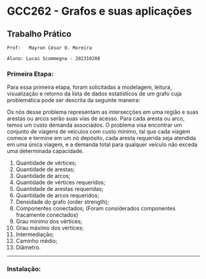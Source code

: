 # GCC262 - Grafos e suas aplicações

## Trabalho Prático 


    Prof:   Mayron César O. Moreira
    
    Aluno: Lucas Scommegna - 202310208
            

### Primeira Etapa:
Para essa primeira etapa, foram solicitadas a modelagem, leitura, visualização e retorno da lista de dados estatísticos de um grafo cuja problemática pode ser descrita da seguinte maneira:

Os nós desse problema representam as intersecções em uma região e suas arestas ou arcos serão suas vias de acesso. Para cada aresta ou arco, temos um custo  demanda associados.
O problema visa encontrar um conjunto de viagens de veículos com custo mínimo, tal que cada viagem comece e termine em um nó depósito, cada aresta requerida seja atendida em uma única viagem, e a demanda total para qualquer veículo não exceda uma determinada capacidade.

1. Quantidade de vértices;
2. Quantidade de arestas;
3. Quantidade de arcos;
4. Quantidade de vértices requeridos;
5. Quantidade de arestas requeridas;
6. Quantidade de arcos requeridos;
7. Densidade do grafo (order strength);
8. Componentes conectados; (Foram considerados componentes fracamente conectados)
9. Grau mínimo dos vértices;
10. Grau máximo dos vértices;
11. Intermediação;
12. Caminho médio;
13. Diâmetro.

---

### Instalação:

